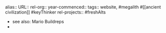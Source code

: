 alias::
URL::
rel-org::
year-commenced::
tags:: website, #megalith #[[ancient civilization]] #keyThinker 
rel-projects:: #freshAlts 


- see also: Mario Buildreps
-